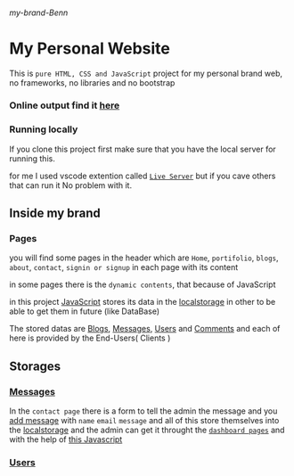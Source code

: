 ###### my-brand-Benn
# My Personal Website
This is `pure HTML, CSS and JavaScript` project for my personal brand web, no frameworks, no libraries and no bootstrap

### Online output find it [here](https://mybrandbenn.vercel.app/)

### Running locally
If you clone this project first make sure that you have the local server for running this.

for me I used vscode extention called [`Live Server`](https://marketplace.visualstudio.com/items?itemName=ritwickdey.LiveServer) but if you cave others that can run it No problem with it.

## Inside my brand
### Pages
you will find some pages in the header which are `Home`, `portifolio`, `blogs`, `about`, `contact`, `signin or signup` in each page with its content

in some pages there is the `dynamic contents`, that because of JavaScript

in this project [JavaScript](https://github.com/blackd44/my-brand-Benn/tree/main/js) stores its data in the [localstorage](https://javascript.info/localstorage) in other to be able to get them in future (like DataBase)

The stored datas are [Blogs](https://github.com/blackd44/my-brand-Benn/tree/main/js/blogs), [Messages](https://github.com/blackd44/my-brand-Benn/tree/main/js/messages), [Users](https://github.com/blackd44/my-brand-Benn/tree/main/js/user) and [Comments](https://github.com/blackd44/my-brand-Benn/tree/main/js/comments) and each of here is provided by the End-Users( Clients )

## Storages
### [Messages](https://github.com/blackd44/my-brand-Benn/tree/main/js/messages)

In the `contact page` there is a form to tell the admin the message and you [add message](https://github.com/blackd44/my-brand-Benn/blob/main/js/messages/contactme.js) with `name` `email` `message` and all of this store themselves into the [localstorage](https://javascript.info/localstorage) and the admin can get it throught the [`dashboard pages`](https://github.com/blackd44/my-brand-Benn/tree/main/dashboard) and with the help of [this Javascript](https://github.com/blackd44/my-brand-Benn/blob/main/js/messages/getmessages.js)

### [Users ](https://github.com/blackd44/my-brand-Benn/tree/main/js/user)

